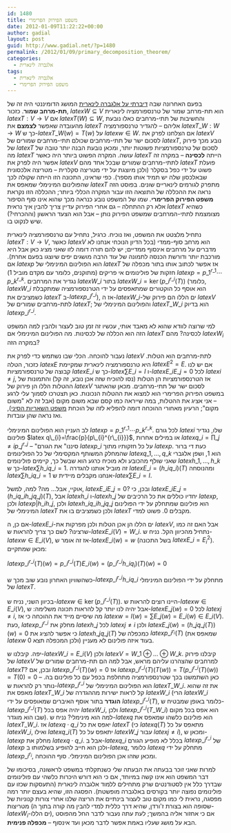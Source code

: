 ```yaml
---
id: 1480
title: משפט הפירוק הפרימרי
date: 2012-01-09T11:22:22+00:00
author: gadial
layout: post
guid: http://www.gadial.net/?p=1480
permalink: /2012/01/09/primary_decomposition_theorem/
categories:
  - אלגברה לינארית
tags:
  - אלגברה לינארית
  - משפט הפירוק הפרימרי
---
```

בפעם האחרונה שבה [דיברתי על אלגברה לינארית](http://www.gadial.net/?p=1464) המושג הדומיננטי היה זה של **תת-מרחב שמור**. כזכור, $latex W\subseteq V$ הוא תת-מרחב שמור של טרנספורמציה לינארית $latex T:V\to V$ אם $latex T\left(W\right)\subseteq W$, והחשיבות של תתי-מרחבים כאלו נובעת מהעובדה שאפשר **לצמצם** את $latex T$ אליהם &#8211; להגדיר טרנספורמציה $latex T\_{W}:W\to W$ כך ש-$latex T\_{W}\left(w\right)=T\left(w\right)$ על $latex w\in W$. אם הצלחנו לפרק את $latex V$ לסכום ישר של תתי-מרחבים שכולם תתי-מרחבים שמורים של $latex T$, נובע מכך פירוק של $latex T$ לסכום של טרנספורמציות פשוטות יותר, ומכאן נובעת הבנה יותר טובה של מה $latex T$ עושה. המקרה הפשוט ביותר היה כאשר $latex T$ הייתה **לכסינה** &#8211; במקרה זה אפשר היה לפרק את $latex V$ לתתי-מרחבים שמורים שבכל אחד מהם $latex T$ פועלת פשוט על ידי כפל בסקלר (ולכן מיוצגת על ידי מטריצה סקלרית &#8211; מטריצה אלכסונית שבאלכסון שלה יש תמיד אותו מספר). כפי שראינו, התכונה הזו הייתה שקולה לכך שהפולינום המינימלי שמאפס את $latex T$ מתפרק לגורמים לינאריים שונים. בפוסט הזה נראה את ההכללה של התוצאה הזו עבור המקרה הכללי ביותר; ההכללה הזו נקראת **משפט הפירוק הפרימרי**. שמו של המשפט נובע כנראה מכך שהוא אינו סוף הסיפור אלא רק ההתחלה &#8211; גם אחרי הפירוק עדיין צריך להבין איך נראית $latex T$ כשהיא מצומצמת לתתי-המרחבים שמשפט הפירוק נותן &#8211; אבל הוא הצעד הראשון (וההכרחי?) שיש לנקוט בו.

נתחיל מלצטט את המשפט, ואז נוכיח. כרגיל, נתחיל עם טרנספורמציה לינארית $latex T:V\to V$, כאשר $latex V$ הוא מרחב סוף-ממדי (בכל הדיון הנוכחי אנחנו לא מדברים על מרחבים אינסוף ממדיים; יש להם תורה דומה לזו שאני מציג כאן אבל היא מורכבת יותר ודורשת הכנסה לתמונה של עוד הרבה מושגים יפים שיוצגו בפעם אחרת). אם $latex p$ הוא הפולינום המינימלי של $latex T$ אז אפשר לכתוב אותו בתור מכפלה של חזקות של פולינומים אי פריקים (מתוקנים, כלומר עם מקדם מוביל 1) $latex p=p\_{1}^{r\_{1}}\cdots p\_{k}^{r\_{k}}$. נגדיר את המרחבים $latex W\_{i}$ בתור $latex W\_{i}=\ker\left(p\_{i}^{r\_{i}}\left(T\right)\right)$ (כלומר, $latex W\_{i}$ הוא אוסף כל הוקטורים שמתאפסים על ידי הטרנספורמציה שמתקבלת כשמציבים את $latex T$ ב-$latex p\_{i}^{r\_{i}}$), אז ה-$latex W\_{i}$-ים הללו הם פירוק של $latex V$ לתת-מרחבים שמורים של $latex T$; והפולינום המינימלי של $latex T\_{W\_{i}}$ הוא בדיוק $latex p\_{i}^{r\_{i}}$.

למי שרוצה לוודא שהוא לא מאבד אותי, עכשיו זה זמן טוב לעצור ולהבין למה המשפט הזה הוא הכללה של לכסינות. מה הפולינום המינימלי אם $latex T$ לכסינה? מהם $latex W_{i}$ במקרה הזה?

נעבור להוכחה. הכלי שבו נשתמש כדי לפרק את $latex V$ לתת-מרחבים הוא הטלות. כזכור, הטלה $latex E$ היא טרנספורמציה לינארית שמקיימת $latex E^{2}=E$. אם יש לנו קבוצה של טרנספורמציות $latex E\_{i}$ כך ש-$latex \sum E\_{i}=I$ ו-$latex E\_{i}E\_{j}=0$ לכל $latex i\ne j$, אז הטרנספורמציות הן הטלות (נסו להוכיח שזה אכן נובע, זה קל) והתמונות של ההטלות הללו הן פירוק של $latex V$ לסכום ישר של תתי-מרחבים. מכאן שהאתגר במשפט הפירוק הפרימרי הוא למצוא את ההטלות הנכונות. כאן תצטרכו לסמוך עלי לרגע &#8211; אני אציג את ההטלות, במה שייראה כמו קסם שבא משום מקום (אבל זה לא "משום מקום"; הרעיון מאחורי ההוכחה דומה להפליא לזה של הוכחת [משפט השאריות הסיני](http://www.gadial.net/2012/09/12/chinese_remainder_theorem/)), ואז נראה שהן עובדות.

לב העניין הוא הפולינום המינימלי $latex p=p\_{1}^{r\_{1}}\cdots p\_{k}^{r\_{k}}$. לכל גורם $latex i$ שלו, נגדיר פולינום $latex q\_{i}=\frac{p}{p\_{i}^{r\_{i}}}$, או במילים אחרות $latex q\_{i}=\prod\_{j\ne i}p\_{j}^{r\_{j}}$ &#8211; "סיננו" את הגורם $latex p\_{i}$ על כל חזקותיו מתוך $latex p$. כעת די ברור שהמחלק המשותף המקסימלי של כל הפולינומים $latex q\_{1},\dots,q\_{k}$ הוא 1, ושפן אלגברי שאני שולף מהכובע ולא מוכיח כרגע הוא שבשל כך, קיימים פולינומים $latex h\_{1},\dots,h\_{k}$ כך ש-$latex \sum h\_{i}q\_{i}=1$. זה מוביל אותנו להגדרה $latex E\_{i}=\left(h\_{i}q\_{i}\right)\left(T\right)$ ומהנוסחה $latex \sum h\_{i}q\_{i}=1$ אנחנו מקבלים מיידית ש-$latex \sum E\_{i}=I$.

אוקיי, אבל&#8230; מה? למה, למשל, $latex E\_{i}E\_{j}=0$? ובכן, כי $latex E\_{i}E\_{j}=\left(h\_{i}q\_{i}h\_{j}q\_{j}\right)\left(T\right)$, אבל $latex h\_{i}$ ו-$latex h\_{j}$ יחדיו כוללים את כל הרכיבים של $latex p$, ולכן $latex p|h\_{i}h\_{j}$, ולכן $latex h\_{i}q\_{i}h\_{j}q\_{j}$ הוא פולינום שמתחלק על ידי הפולינום המינימלי של $latex T$ ולכן כשמציבים בו את $latex T$ מקבלים 0. פשוט למדי.

אם כן, ה-$latex E\_{i}$-ים הללו הן אכן הטלות ולכן מפרקות את $latex V$, אבל האם זה כמו שרצינו? לשם כך צריך להראות ש-$latex E\_{i}\left(V\right)=W\_{i}$. נתחיל מהכיוון הקל. נניח ש-$latex w\in E\_{i}\left(V\right)$, אז זה אומר ש-$latex E\_{i}\left(w\right)=w$ (בשל התכונה $latex E\_{i}=E_{i}^{2}$). מכאן שמתקיים:

$latex p\_{i}^{r\_{i}}\left(T\right)\left(w\right)=p\_{i}^{r\_{i}}\left(T\right)E\_{i}\left(w\right)=\left(p\_{i}^{r\_{i}}h\_{i}q_{i}\right)\left(T\right)\left(w\right)=0$

כשהשוויון האחרון נובע שוב מכך ש-$latex p\_{i}^{r\_{i}}h\_{i}q\_{i}$ מתחלק על ידי הפולינום המינימלי של $latex T$.

בכיוון השני, נניח ש-$latex w\in\ker\left(p\_{i}^{r\_{i}}\left(T\right)\right)$. היינו רוצים להראות ש-$latex w\in E\_{i}\left(V\right)$, אבל יהיה לנו יותר קל להראות תכונה משלימה: ש-$latex E\_{j}\left(w\right)=0$ לכל $latex j\ne i$, מה שיסיים מייד את ההוכחה כי אז $latex w=I\left(w\right)=\sum E\_{j}\left(w\right)=E\_{i}\left(w\right)\in E\_{i}\left(V\right)$. כעת, $latex p\_{i}^{r\_{i}}$ מחלק את $latex h\_{j}$ לכל $latex j\ne i$ ולכן $latex E\_{j}\left(w\right)=\left(h\_{j}q\_{j}\left(T\right)\right)\left(w\right)=0$ כי אפשר להציג את $latex h\_{j}q\_{j}\left(T\right)$ כמכפלה של $latex p\_{i}^{r_{i}}\left(T\right)$ (שמאפס את $latex w$ ולכן המכפלה תצא 0) בעוד איזה פולינום לא מעניין.

יפה. קיבלנו ש-$latex W\_{i}=E\_{i}\left(V\right)$ ולכן $latex V=W\_{1}\oplus\dots\oplus W\_{k}$. קיבלנו פירוק של $latex V$ למרחבים שהצהרנו עליהם מראש, אבל למה הם תת-מרחבים שמורים של $latex T$? ובכן, אם $latex p\_{i}^{r\_{i}}\left(T\right)\left(w\right)=0$ אז $latex p\_{i}^{r\_{i}}\left(T\right)\left(T\left(w\right)\right)=T\left(p\_{i}^{r\_{i}}\left(T\right)\left(w\right)\right)=T\left(0\right)=0$ &#8211; כאן השתמשנו בכך שטרנספורמציה מתחלפת בכפל עם כל פולינום בה. נותר רק להראות ש-$latex p\_{i}^{r\_{i}}$ הוא הפולינום המינימלי של $latex T\_{W\_{i}}$. את זה שהוא מאפס את $latex T\_{W\_{i}}$ קל לראות ישירות מההגדרה של $latex W\_{i}$ (הרי $latex W\_{i}$ **הוגדר** בתור אוסף האיברים שמאופסים על ידי $latex p\_{i}^{r\_{i}}\left(T\right)$, כלומר באופן שמבטיח ש-$latex p\_{i}^{r\_{i}}\left(T\right)$ יהיה אפס בכל $latex W\_{i}$, ולכן $latex p\_{i}^{r\_{i}}\left(T\_{W\_{i}}\right)$ הוא אפס בכל מקום שבו הוא מוגדר). למה הוא מינימלי? נניח ש-$latex q$ הוא פולינום כלשהו שמאפס את $latex T\_{W\_{i}}$. אז $latex q\cdot q\_{i}$ יאפס את כל $latex T$ (כי $latex q\left(T\right)$ מתאפס על כל $latex W\_{i}$, ואילו $latex q\_{i}\left(T\right)$ יתאפס על כל $latex W\_{j}$ עבור $latex j\ne i$), ומכאן ש-$latex p$ מחלק את $latex q\cdot q\_{i}$. אבל ב-$latex q\_{i}$ בכלל לא מופיע הגורם $latex p\_{i}^{r\_{i}}$ של $latex p$ ולכן הוא חייב להופיע בשלמותו ב-$latex q$, כלומר $latex q$ מתחלק על ידי $latex p\_{i}^{r_{i}}$, ומכאן שזהו אכן הפולינום המינימלי. סוף ההוכחה.

למרות שאני זוכר בבעתה את הבעתה שלי כשנתקלתי במשפט לראשונה, בסיכומו של דבר המשפט הוא אינו קשה במיוחד, אם כי הוא דורש היכרות כלשהי עם פולינומים שבדרך כלל אין לסטודנטים שרק מתחילים ללמוד אלגברה לינארית (התעסקות שכזו עם פולינומים נפוצה יותר בקורסים באלגברה מופשטת). הפסגה הזו, שהיא בעצם יותר רמה מפסגה, נראית לי כמו מקום טוב לעצור בינתיים את הריצה שלנו אחרי צורות קנוניות של מטריצות (שסופה הוא בצורת ז'ורדן, שהיא דרך כללית למדי להבין מה קורה בתוך ה-$latex W_{i}$-ים הללו), אם כי אחזור אליה בהמשך; לעת עתה נעבור לדבר החל מהפוסט הבא על מושג שעליו באמת אפשר לדבר מכאן ועד אינסוף &#8211; **מכפלה פנימית**.
